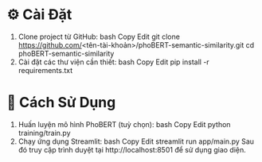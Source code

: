 # ⚙️ Cài Đặt
1. Clone project từ GitHub:
bash
Copy
Edit
git clone https://github.com/<tên-tài-khoản>/phoBERT-semantic-similarity.git
cd phoBERT-semantic-similarity
2. Cài đặt các thư viện cần thiết:
bash
Copy
Edit
pip install -r requirements.txt
# 🚀 Cách Sử Dụng
1. Huấn luyện mô hình PhoBERT (tuỳ chọn):
bash
Copy
Edit
python training/train.py
2. Chạy ứng dụng Streamlit:
bash
Copy
Edit
streamlit run app/main.py
Sau đó truy cập trình duyệt tại http://localhost:8501 để sử dụng giao diện.
